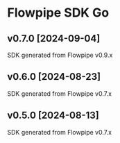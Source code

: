 # Flowpipe SDK Go

## v0.7.0 [2024-09-04]

SDK generated from Flowpipe v0.9.x

## v0.6.0 [2024-08-23]

SDK generated from Flowpipe v0.7.x

## v0.5.0 [2024-08-13]

SDK generated from Flowpipe v0.7.x